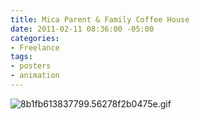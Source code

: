 ```yaml
---
title: Mica Parent & Family Coffee House
date: 2011-02-11 08:36:00 -05:00
categories:
- Freelance
tags:
- posters
- animation
---
```


![8b1fb613837799.56278f2b0475e.gif](/uploads/8b1fb613837799.56278f2b0475e.gif)